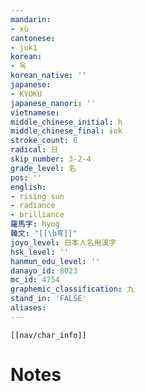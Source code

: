 ```yaml
---
mandarin:
- xù
cantonese:
- juk1
korean:
- 욱
korean_native: ''
japanese:
- KYOKU
japanese_nanori: ''
vietnamese:
middle_chinese_initial: h
middle_chinese_final: ɨok
stroke_count: 6
radical: 日
skip_number: 3-2-4
grade_level: 名
pos: ''
english:
- rising sun
- radiance
- brilliance
羅馬字: hyog
韓文: "[[\b횩]]"
joyo_level: 日本人名用漢字
hsk_level: ''
hanmun_edu_level: ''
danayo_id: 8023
mc_id: 4754
graphemic_classification: 九
stand_in: 'FALSE'
aliases:
---
```

```meta-bind-embed
[[nav/char_info]]
```

# Notes
